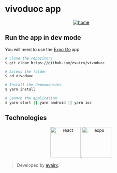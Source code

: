 # vivoduoc app
<div align="center">
<a href="https://ibb.co/MV90LYd"><img src="https://i.ibb.co/PhtH87k/home.png" alt="home" border="0"></a>
</div>

## Run the app in dev mode
You will need to use the [Expo Go](https://expo.dev/client) app

```bash
# Clone the repository
$ git clone https://github.com/evairx/vivoduoc

# Access the folder
$ cd vivoduoc

# Install the dependencies
$ yarn install

# Launch the application
$ yarn start || yarn android || yarn ios
```

## Technologies

<div align="center">
<a href="https://reactnative.dev/">
<img width="100" src='https://i.postimg.cc/rwmM0F1z/react.png' border='0' alt='react'/>
</a>
<a href="https://expo.dev/">
<img width="100" src='https://i.postimg.cc/KKYCC5hd/expo.png' border='0' alt='expo'/>
</a>
</div>

> Developed by [evairx](https://github.com/evairx).